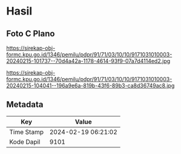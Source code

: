 # Hasil

## Foto C Plano

https://sirekap-obj-formc.kpu.go.id/1346/pemilu/pdpr/91/71/03/10/10/9171031010003-20240215-101737--70d4a42a-1178-4614-93f9-07a7d4114ed2.jpg

https://sirekap-obj-formc.kpu.go.id/1346/pemilu/pdpr/91/71/03/10/10/9171031010003-20240215-104041--196a9e6a-819b-43f6-89b3-ca8d36749ac8.jpg


## Metadata

| Key        | Value               |
| ---------- | ------------------- |
| Time Stamp | 2024-02-19 06:21:02 |
| Kode Dapil | 9101                |



